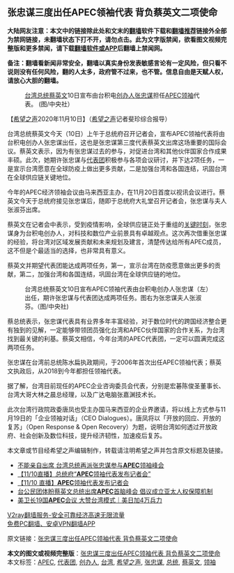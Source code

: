  <h2>张忠谋三度出任APEC领袖代表 背负蔡英文二项使命</h2> <p class="notice"><b>大陆网友注意：本文中的链接除此处和文末的<a href="https://github.com/bannedbook/fanqiang" >翻墙</a>软件下载和<a href="https://github.com/killgcd/justmysocks/blob/master/README.md">翻墙推荐</a>链接外全部为禁网链接，未翻墙状态下打不开，请勿点击。此为文字版禁闻，欲看图文视频完整版和更多禁闻，请下载<a href="https://github.com/bannedbook/fanqiang">翻墙软件或APP</a>后翻墙上禁闻网。</p><p>备注：翻墙看新闻非常安全，翻墙以真实身份发表敏感言论有一定风险，但只看不说则没有任何风险，翻的人太多，政府管不过来，也不管。信息自由是天赋人权，请放心大胆的翻墙。</b></p>  <div class="entry"> <figure><figcaption><a href="https://www.bannedbook.org/bnews/tag/%e5%8f%b0%e6%b9%be/" class="st_tag internal_tag" rel="tag" title="标签 台湾 下的日志">台湾</a><a href="https://www.bannedbook.org/bnews/tag/%e6%80%bb%e7%bb%9f/" class="st_tag internal_tag" rel="tag" title="标签 总统 下的日志">总统</a><a href="https://www.bannedbook.org/bnews/tag/%e8%94%a1%e8%8b%b1%e6%96%87/" class="st_tag internal_tag" rel="tag" title="标签 蔡英文 下的日志">蔡英文</a>10日宣布由台积电<a href="https://www.bannedbook.org/bnews/tag/%E5%88%9B%E5%8A%9E%E4%BA%BA/" class="st_tag internal_tag" rel="tag" title="标签 创办人 下的日志">创办人</a><a href="https://www.bannedbook.org/bnews/tag/%E5%BC%A0%E5%BF%A0%E8%B0%8B/" class="st_tag internal_tag" rel="tag" title="标签 张忠谋 下的日志">张忠谋</a>担任<a href="https://www.bannedbook.org/bnews/tag/apec/" class="st_tag internal_tag" rel="tag" title="标签 APEC 下的日志">APEC</a><a href="https://www.bannedbook.org/bnews/tag/%E9%A2%86%E8%A2%96/" class="st_tag internal_tag" rel="tag" title="标签 领袖 下的日志">领袖</a>代表。 (图/中央社）</figcaption></figure> <p>【<span class='wp_keywordlink_affiliate'><a href="https://www.soundofhope.org" title="希望之声" target="_blank">希望之声</a></span>2020年11月10日】（<a href="https://www.bannedbook.org/bnews/tag/%e5%b8%8c%e6%9c%9b%e4%b9%8b%e5%a3%b0/" class="st_tag internal_tag" rel="tag" title="标签 希望之声 下的日志">希望之声</a>记者斐珍综合报导）</p> <p>台湾总统蔡英文今天（10日）上午于总统府召开记者会，宣布APEC领袖代表将由台积电创办人张忠谋出任，这也是张忠谋第三度代表蔡英文出席这场重要的国际会议。蔡英文表示，因为有张忠谋过去的参与，对促进台湾和其他伙伴国家合作成果丰硕。此次，她期许张忠谋与<a href="https://www.bannedbook.org/bnews/tag/%E4%BB%A3%E8%A1%A8%E5%9B%A2/" class="st_tag internal_tag" rel="tag" title="标签 代表团 下的日志">代表团</a>积极参与各项会议研讨，并下达2项任务，一是宣示台湾愿意在全球防疫上做出更多贡献，二是加强台湾和各国连结，巩固台湾在全球供应链关键地位。</p> <p>今年的APEC经济领袖会议由马来西亚主办，在11月20日首度以视讯会议进行。蔡英文今天于总统府接见张忠谋后，随即于总统府大礼堂召开记者会，张忠谋与夫人张淑芬出席。</p>  <p>蔡英文在记者会中表示，受到疫情影响，全球供应链正处于重组的<span class='wp_keywordlink'><a href="https://www.bannedbook.org/forum2/topic151.html" title="关键时刻：李鹏日记" target="_blank">关键时刻</a></span>，张忠谋身为台积电创办人，对科技和数位产业前景具有卓越观点。这次再次借重张忠谋的经验，将台湾对区域发展贡献和未来规划及建言，清楚传达给所有APEC成员，这不但是个最适当的选择，也非常具有意义。</p> <p>蔡英文并期望代表团能达成两项任务，第一，宣示台湾在防疫愿意做出更多的贡献，第二，加强台湾和各国连结，巩固台湾在全球供应链的地位。</p> <figure><figcaption>台湾总统蔡英文10日宣布APEC领袖代表由台积电创办人张忠谋（左）出任，期许张忠谋与代表团达成两项任务。图右为张忠谋夫人张淑芬。（图/中央社)</figcaption></figure> <p>蔡总统表示，张忠谋代表具有业界多年丰富经验，对于数位时代的跨国经济整合更有独到的见解，一定能够带领团员强化台湾和APEC伙伴国家的合作关系，为台湾找到最关键的利基。蔡英文相信，今年台湾的APEC代表团，一定可以圆满完成这两项任务。</p>  <p>张忠谋在台湾前总统陈水扁执政期间，于2006年首次出任APEC领袖代表；蔡英文执政后，从2018到今年都担任领袖代表。</p> <p>据了解，台湾目前现任的APEC企业咨询委员会代表，分别是宏碁陈俊圣董事长、台湾大哥大林之晨总经理，以及广达电脑张嘉渊技术长。</p> <p>此次台湾行政院政委唐凤也受主办国马来西亚的企业界邀请，将以线上方式参与11月19日的「企业领袖对话」（CEO Dialogues）。唐凤将以「开放的回应、开放的复苏」（Open Response &amp; Open Recovery）为题，说明台湾如何透过开放政府、社会创新及数位科技，提升经济韧性，加速疫后复苏。</p>  <p>本文章或节目经希望之声编辑制作，转载请注明希望之声并包含原文标题及链接。</p> <ul class='op-related-articles' title='相关阅读'> <li><a href='https://www.bannedbook.org/bnews/headline/20201110/1428795.html' target='_blank'>不能亲自出席 台湾总统再派张忠谋参与<b>APEC</b>领袖峰会</a></li> <li><a href='https://www.bannedbook.org/bnews/taiwannews/20201110/1428659.html' target='_blank'>【11/10直播】总统府“<b>APEC</b>领袖代表发布记者会”</a></li> <li><a href='https://www.bannedbook.org/bnews/bannedvideo/20201110/1428652.html' target='_blank'>【11/10 直播】<b>APEC</b>领袖代表发布记者会</a></li> <li><a href='https://www.bannedbook.org/bnews/headline/20201020/1417124.html' target='_blank'>台公民团体盼蔡英文总统出席<b>APEC</b>首脑峰会 倡议成立亚太人权保障机制</a></li> <li><a href='https://www.bannedbook.org/bnews/taiwannews/20200927/1403874.html' target='_blank'>美卫长19国<b>APEC</b>会议 大赞台湾模式｜美日加4万兵力</a></li> </ul> <p class="texttj"> <a href="https://www.bannedbook.org/forum23/topic22702.html" target="_blank">V2ray翻墙服务-安全可靠经济高速无限流量</a><br/> <a href="https://github.com/bannedbook/fanqiang/wiki/%E7%A6%81%E9%97%BB%E7%BD%91%E5%AE%89%E5%8D%93%E7%BF%BB%E5%A2%99%E6%96%B0%E9%97%BBAPP" target="_blank">免费PC翻墙、安卓VPN翻墙APP</a></p><p>原文链接：<a class="src_link"  href="https://www.soundofhope.org/post/441088" target="_blank">张忠谋三度出任APEC领袖代表 背负蔡英文二项使命</a></p><a name='sharetosocial'></a>       <div><b>本文的图文或视频完整版</b>：<a href='https://www.bannedbook.org/bnews/comments/20201110/1428878.html'>张忠谋三度出任APEC领袖代表 背负蔡英文二项使命</a></div>  </div><!--END ENTRY--> <div class="postfooter"> <div>本文标签：<a href="https://www.bannedbook.org/bnews/tag/apec/" rel="tag">APEC</a>, <a href="https://www.bannedbook.org/bnews/tag/%E4%BB%A3%E8%A1%A8%E5%9B%A2/" rel="tag">代表团</a>, <a href="https://www.bannedbook.org/bnews/tag/%E5%88%9B%E5%8A%9E%E4%BA%BA/" rel="tag">创办人</a>, <a href="https://www.bannedbook.org/bnews/tag/%e5%8f%b0%e6%b9%be/" rel="tag">台湾</a>, <a href="https://www.bannedbook.org/bnews/tag/%e5%b8%8c%e6%9c%9b%e4%b9%8b%e5%a3%b0/" rel="tag">希望之声</a>, <a href="https://www.bannedbook.org/bnews/tag/%E5%BC%A0%E5%BF%A0%E8%B0%8B/" rel="tag">张忠谋</a>, <a href="https://www.bannedbook.org/bnews/tag/%e6%80%bb%e7%bb%9f/" rel="tag">总统</a>, <a href="https://www.bannedbook.org/bnews/tag/%e8%94%a1%e8%8b%b1%e6%96%87/" rel="tag">蔡英文</a>, <a href="https://www.bannedbook.org/bnews/tag/%E9%A2%86%E8%A2%96/" rel="tag">领袖</a></div>  </div><!--END POSTFOOTER--> 